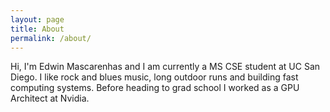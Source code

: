 ```yaml
---
layout: page
title: About
permalink: /about/
---
```


Hi, I'm Edwin Mascarenhas and I am currently a MS CSE student at UC San Diego. I like rock and blues music, long outdoor runs and building fast computing systems. Before heading to grad school I worked as a GPU Architect at Nvidia.

